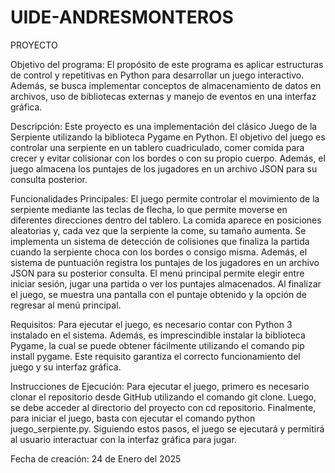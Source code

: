 # UIDE-ANDRESMONTEROS
PROYECTO


Objetivo del programa: El propósito de este programa es aplicar estructuras de control y repetitivas en Python para desarrollar un juego interactivo. Además, se busca implementar conceptos de almacenamiento de datos en archivos, uso de bibliotecas externas y manejo de eventos en una interfaz gráfica.


Descripción: Este proyecto es una implementación del clásico Juego de la Serpiente utilizando la biblioteca Pygame en Python. El objetivo del juego es controlar una serpiente en un tablero cuadriculado, comer comida para crecer y evitar colisionar con los bordes o con su propio cuerpo. Además, el juego almacena los puntajes de los jugadores en un archivo JSON para su consulta posterior.


Funcionalidades Principales: El juego permite controlar el movimiento de la serpiente mediante las teclas de flecha, lo que permite moverse en diferentes direcciones dentro del tablero. La comida aparece en posiciones aleatorias y, cada vez que la serpiente la come, su tamaño aumenta. Se implementa un sistema de detección de colisiones que finaliza la partida cuando la serpiente choca con los bordes o consigo misma. Además, el sistema de puntuación registra los puntajes de los jugadores en un archivo JSON para su posterior consulta. El menú principal permite elegir entre iniciar sesión, jugar una partida o ver los puntajes almacenados. Al finalizar el juego, se muestra una pantalla con el puntaje obtenido y la opción de regresar al menú principal.


Requisitos: Para ejecutar el juego, es necesario contar con Python 3 instalado en el sistema. Además, es imprescindible instalar la biblioteca Pygame, la cual se puede obtener fácilmente utilizando el comando pip install pygame. Este requisito garantiza el correcto funcionamiento del juego y su interfaz gráfica.


Instrucciones de Ejecución: Para ejecutar el juego, primero es necesario clonar el repositorio desde GitHub utilizando el comando git clone. Luego, se debe acceder al directorio del proyecto con cd repositorio. Finalmente, para iniciar el juego, basta con ejecutar el comando python juego_serpiente.py. Siguiendo estos pasos, el juego se ejecutará y permitirá al usuario interactuar con la interfaz gráfica para jugar.


Fecha de creación: 24 de Enero del 2025

